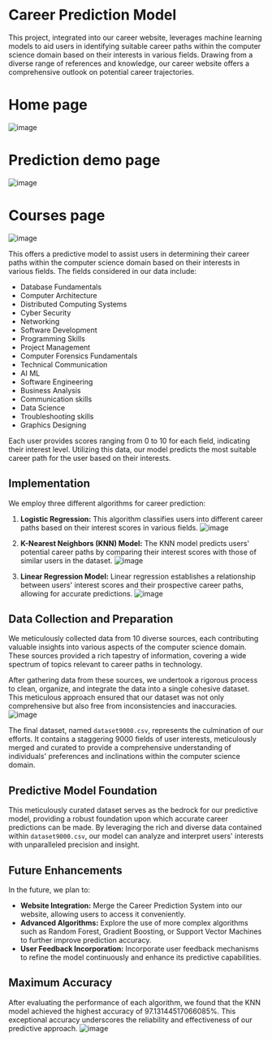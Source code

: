 # Career Prediction Model
This project, integrated into our career website, leverages machine learning models to aid users in identifying suitable career paths within the computer science domain based on their interests in various fields. Drawing from a diverse range of references and knowledge, our career website offers a comprehensive outlook on potential career trajectories. 
# Home page
![image](https://github.com/AnivartakJ/Career-Prediction-Model-Career.io-/assets/126934403/2b0a5371-64e7-40f1-9fdd-47f8552f9e67)

# Prediction demo page
![image](https://github.com/AnivartakJ/Career-Prediction-Model-Career.io-/assets/126934403/aa7f62de-c2d3-427b-b8b5-254eb940ee9e)

# Courses page 
![image](https://github.com/AnivartakJ/Career-Prediction-Model-Career.io-/assets/126934403/1faaf4fe-c273-4476-8255-4e03b611bcc7)




This  offers a predictive model to assist users in determining their career paths within the computer science domain based on their interests in various fields. The fields considered in our data include:


- Database Fundamentals
- Computer Architecture
- Distributed Computing Systems
- Cyber Security
- Networking
- Software Development
- Programming Skills
- Project Management
- Computer Forensics Fundamentals
- Technical Communication
- AI ML
- Software Engineering
- Business Analysis
- Communication skills
- Data Science
- Troubleshooting skills
- Graphics Designing

Each user provides scores ranging from 0 to 10 for each field, indicating their interest level. Utilizing this data, our model predicts the most suitable career path for the user based on their interests.

## Implementation

We employ three different algorithms for career prediction:

1. **Logistic Regression:** This algorithm classifies users into different career paths based on their interest scores in various fields.
   ![image](https://github.com/AnivartakJ/Career-Prediction-Model-Career.io-/assets/126934403/08044f34-5696-4741-953c-ac5c64104db5)

3. **K-Nearest Neighbors (KNN) Model:** The KNN model predicts users' potential career paths by comparing their interest scores with those of similar users in the dataset.
   ![image](https://github.com/AnivartakJ/Career-Prediction-Model-Career.io-/assets/126934403/44abccb7-e050-4c22-a72a-3b1673afa9e5)

5. **Linear Regression Model:** Linear regression establishes a relationship between users' interest scores and their prospective career paths, allowing for accurate predictions.
   ![image](https://github.com/AnivartakJ/Career-Prediction-Model-Career.io-/assets/126934403/095e390b-9995-407d-846a-92423eb83ad9)

   

## Data Collection and Preparation

We meticulously collected data from 10 diverse sources, each contributing valuable insights into various aspects of the computer science domain. These sources provided a rich tapestry of information, covering a wide spectrum of topics relevant to career paths in technology.

After gathering data from these sources, we undertook a rigorous process to clean, organize, and integrate the data into a single cohesive dataset. This meticulous approach ensured that our dataset was not only comprehensive but also free from inconsistencies and inaccuracies.
![image](https://github.com/AnivartakJ/Career-Prediction-Model-Career.io-/assets/126934403/a1576056-2a1a-4c7c-991d-f5391360ec8c)


The final dataset, named `dataset9000.csv`, represents the culmination of our efforts. It contains a staggering 9000 fields of user interests, meticulously merged and curated to provide a comprehensive understanding of individuals' preferences and inclinations within the computer science domain.

## Predictive Model Foundation

This meticulously curated dataset serves as the bedrock for our predictive model, providing a robust foundation upon which accurate career predictions can be made. By leveraging the rich and diverse data contained within `dataset9000.csv`, our model can analyze and interpret users' interests with unparalleled precision and insight.


## Future Enhancements

In the future, we plan to:

- **Website Integration:** Merge the Career Prediction System into our website, allowing users to access it conveniently.
- **Advanced Algorithms:** Explore the use of more complex algorithms such as Random Forest, Gradient Boosting, or Support Vector Machines to further improve prediction accuracy.
- **User Feedback Incorporation:** Incorporate user feedback mechanisms to refine the model continuously and enhance its predictive capabilities.

## Maximum Accuracy

After evaluating the performance of each algorithm, we found that the KNN model achieved the highest accuracy of 97.13144517066085%. This exceptional accuracy underscores the reliability and effectiveness of our predictive approach.
![image](https://github.com/AnivartakJ/Career-Prediction-Model-Career.io-/assets/126934403/d7cb11a0-b1d6-4ac6-8f42-032e13d3b825)

